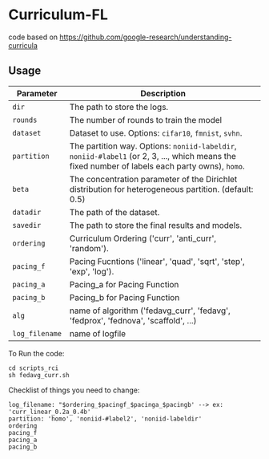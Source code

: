 # Curriculum-FL

code based on https://github.com/google-research/understanding-curricula

## Usage
| Parameter                      | Description                                 |
| ----------------------------- | ---------------------------------------- |
| `dir` | The path to store the logs. |
| `rounds` | The number of rounds to train the model |
| `dataset`      | Dataset to use. Options: `cifar10`, `fmnist`, `svhn`. |
| `partition`    | The partition way. Options: `noniid-labeldir`, `noniid-#label1` (or 2, 3, ..., which means the fixed number of labels each party owns), `homo`. |
| `beta` | The concentration parameter of the Dirichlet distribution for heterogeneous partition. (default: 0.5) |
| `datadir` | The path of the dataset. |
| `savedir` | The path to store the final results and models. |
| `ordering` | Curriculum Ordering ('curr', 'anti_curr', 'random'). |
| `pacing_f` | Pacing Fucntions ('linear', 'quad', 'sqrt', 'step', 'exp', 'log'). |
| `pacing_a` | Pacing_a for Pacing Function |
| `pacing_b` | Pacing_b for Pacing Function |
| `alg` | name of algorithm ('fedavg_curr', 'fedavg', 'fedprox', 'fednova', 'scaffold', ...)|
| `log_filename` | name of logfile|


To Run the code:
```
cd scripts_rci
sh fedavg_curr.sh 
```
Checklist of things you need to change: 
```
log_filename: "$ordering_$pacingf_$pacinga_$pacingb' --> ex: 'curr_linear_0.2a_0.4b'
partition: 'homo', 'noniid-#label2', 'noniid-labeldir'
ordering
pacing_f
pacing_a
pacing_b
```
